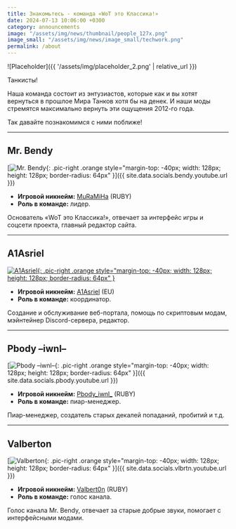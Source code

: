 ```yaml
---
title: Знакомьтесь - команда «WoT это Классика!»
date: 2024-07-13 10:06:00 +0300
category: announcements
image: "/assets/img/news/thumbnail/people_127x.png"
image_small: "/assets/img/news/image_small/techwork.png"
permalink: /about
---
```


![Placeholder]({{ '/assets/img/placeholder_2.png' | relative_url }})

Танкисты!

Наша команда состоит из энтузиастов, которые как и вы хотят вернуться в прошлое Мира Танков хотя бы на денек. И наши моды стремятся максимально вернуть эти ощущения 2012-го года.

Так давайте познакомимся с ними поближе!

---

## Mr. Bendy

[![Mr. Bendy](https://yt3.googleusercontent.com/N67CcmKcbFgRg4C5dXBenbq2x-4vvo41KmVjxB6y3kPBgehSeAfjq3ONw12to72Ei6M5NKKpPQ=s160-c-k-c0x00ffffff-no-rj){: .pic-right .orange style="margin-top: -40px; width: 128px; height: 128px; border-radius: 64px" }]({{ site.data.socials.bendy.youtube.url }})

- **Игровой никнейм:** [MuRaMiHa](https://tanki.su/ru/community/accounts/12666533-MuRaMiHa/) (RUBY)
- **Роль в команде:** лидер.

Основатель «WoT это Классика!», отвечает за интерфейс игры и соцсети проекта, главный редактор сайта.

---

## A1Asriel

[![A1Asriel](https://cdn.discordapp.com/avatars/296735247213789215/0d0086ecd6ca1a8ffd7588927b9c8830.png?size=128&format=webp&quality=lossless&width=0&height=256){: .pic-right .orange style="margin-top: -40px; width: 128px; height: 128px; border-radius: 64px" }](https://a1asriel.github.io/about)

- **Игровой никнейм:** [A1Asriel](https://worldoftanks.eu/ru/community/accounts/595275807-A1Asriel/) (EU)
- **Роль в команде:** координатор.

Создание и обслуживание веб-портала, помощь по скриптовым модам, мэйнтейнер Discord-сервера, редактор.

---

## Pbody –iwnl–

[![Pbody –iwnl–](https://cdn.discordapp.com/avatars/220198295664852992/749287d536818847a29e068ef4c473be.png?size=128&format=webp&quality=lossless&width=0&height=256){: .pic-right .orange style="margin-top: -40px; width: 128px; height: 128px; border-radius: 64px" }]({{ site.data.socials.pbody.youtube.url }})

- **Игровой никнейм:** [Pbody_iwnl_](https://tanki.su/ru/community/accounts/58184979-Pbody_iwnl_/) (RUBY)
- **Роль в команде:** пиар-менеджер.

Пиар-менеджер, создатель старых декалей попаданий, пробитий и т.д.

---

## Valberton

[![Valberton](https://cdn.discordapp.com/avatars/292629978422575104/ace7a8c853444b7fb537046944eff6cc.png?size=128&format=webp&quality=lossless&width=0&height=256){: .pic-right .orange style="margin-top: -40px; width: 128px; height: 128px; border-radius: 64px" }]({{ site.data.socials.vlbrtn.youtube.url }})

- **Игровой никнейм:** [Valbert0n](https://tanki.su/ru/community/accounts/72764962-Valbert0n/) (RUBY)
- **Роль в команде:** голос канала.

Голос канала Mr. Bendy, отвечает за старые добрые звуки, помогает с интерфейсными модами.

<!-- ### Руководители проекта

- [**Mr. Bendy**]({{ site.data.socials.bendy.youtube.url }}) – основатель «WoT это Классика!», отвечает за интерфейс игры и соцсети проекта, главный редактор сайта.
- [**A1Asriel**](https://a1asriel.github.io/about) - создание и обслуживание веб-портала, помощь по скриптовым модам, мэйнтейнер Discord-сервера, редактор.
- [**Pbody –iwnl–**]({{ site.data.socials.pbody.youtube.url }}) - пиар-менеджер, создатель старых декалей попаданий, пробитий и т.д.
- [**Valberton**]({{ site.data.socials.vlbrtn.youtube.url }}) – голос канала Mr. Bendy, отвечает за старые добрые звуки, помогает с интерфейсными модами. 
Рекомендуем ознакомиться с его личным проектом [«Унесенный громом войны»](https://kr.cm/f/t/62100/).

### Участники проекта

- **MrFishstars** – создатель старых террейнов. Помощь в реализации некоторых идей интерфейса боя и ангара.
- **Leonardo_Shpah** – отвечает за ангары и скайбоксы. Помощь с интерфейсом, SD-моделями и эффектами.
- **test_account_01** - помощь с ангарами, SD-моделями и террейнами.
- **Russian_soldiers** – отвечает за web и скриптовую часть интерфейсных модов.
- **Kisliy126** – создание SD-моделей. Помощь с террейнами.
- **MASTERPUX** - помощь с SD-моделями.
- **kostikmalish** - помощь с SD-моделями.
- **_KILLER_2017 (NA)** - помощь со звуками и интерфейсом. -->
